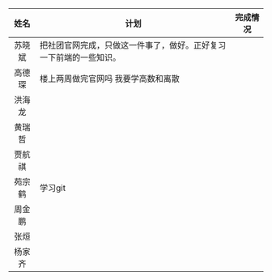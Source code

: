 | 姓名|计划 |完成情况 |
|:-:|---|---|
|苏晓斌|把社团官网完成，只做这一件事了，做好。正好复习一下前端的一些知识。|   |
|高德琛 |楼上两周做完官网吗 我要学高数和离散||
|洪海龙|   |   |
|黄瑞哲|   |   |
|贾航祺|   |   |
|苑宗鹤|学习git|   |
|周金鹏|   |   |
|张烜|   |   |
|杨家齐|   |   |
